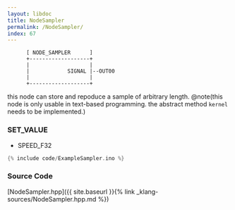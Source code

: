 ```yaml
---
layout: libdoc
title: NodeSampler
permalink: /NodeSampler/
index: 67
---
```


          [ NODE_SAMPLER      ]       
          +-------------------+       
          |                   |       
          |            SIGNAL |--OUT00
          |                   |       
          +-------------------+       

this node can store and repoduce a sample of arbitrary length. @note(this node is only usable in text-based programming. the abstract method `kernel` needs to be implemented.)

### SET_VALUE

- SPEED_F32


```c
{% include code/ExampleSampler.ino %}
```

### Source Code

[NodeSampler.hpp]({{ site.baseurl }}{% link _klang-sources/NodeSampler.hpp.md %})

